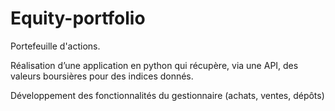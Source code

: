 # Equity-portfolio
Portefeuille d'actions.

Réalisation d’une application en python qui récupère, via une API, des valeurs boursières pour des indices donnés. 

Développement des fonctionnalités du gestionnaire (achats, ventes, dépôts)
